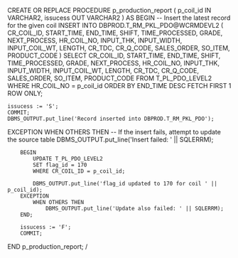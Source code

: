 CREATE OR REPLACE PROCEDURE p_production_report (
    p_coil_id IN  VARCHAR2,
    issucess  OUT VARCHAR2
)
AS
BEGIN
    -- Insert the latest record for the given coil
    INSERT INTO DBPROD.T_RM_PKL_PDO@WCRMDEVL2 (
        CR_COIL_ID,
        START_TIME,
        END_TIME,
        SHIFT,
        TIME_PROCESSED,
        GRADE,
        NEXT_PROCESS,
        HR_COIL_NO,
        INPUT_THK,
        INPUT_WIDTH,
        INPUT_COIL_WT,
        LENGTH,
        CR_TDC,
        CR_Q_CODE,
        SALES_ORDER,
        SO_ITEM,
        PRODUCT_CODE
    )
    SELECT
        CR_COIL_ID,
        START_TIME,
        END_TIME,
        SHIFT,
        TIME_PROCESSED,
        GRADE,
        NEXT_PROCESS,
        HR_COIL_NO,
        INPUT_THK,
        INPUT_WIDTH,
        INPUT_COIL_WT,
        LENGTH,
        CR_TDC,
        CR_Q_CODE,
        SALES_ORDER,
        SO_ITEM,
        PRODUCT_CODE
    FROM T_PL_PDO_LEVEL2
    WHERE HR_COIL_NO = p_coil_id
    ORDER BY END_TIME DESC
    FETCH FIRST 1 ROW ONLY;

    issucess := 'S';
    COMMIT;
    DBMS_OUTPUT.put_line('Record inserted into DBPROD.T_RM_PKL_PDO');

EXCEPTION
    WHEN OTHERS THEN
        -- If the insert fails, attempt to update the source table
        DBMS_OUTPUT.put_line('Insert failed: ' || SQLERRM);

        BEGIN
            UPDATE T_PL_PDO_LEVEL2
            SET flag_id = 170
            WHERE CR_COIL_ID = p_coil_id;

            DBMS_OUTPUT.put_line('flag_id updated to 170 for coil ' || p_coil_id);
        EXCEPTION
            WHEN OTHERS THEN
                DBMS_OUTPUT.put_line('Update also failed: ' || SQLERRM);
        END;

        issucess := 'F';
        COMMIT;
END p_production_report;
/